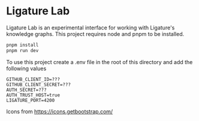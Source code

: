 # Ligature Lab

Ligature Lab is an experimental interface for working with Ligature's knowledge graphs.
This project requires node and pnpm to be installed.

```bash
pnpm install
pnpm run dev
```

To use this project create a .env file in the root of this directory and add the following values

```env
GITHUB_CLIENT_ID=???
GITHUB_CLIENT_SECRET=???
AUTH_SECRET=???
AUTH_TRUST_HOST=true
LIGATURE_PORT=4200
```

Icons from https://icons.getbootstrap.com/
